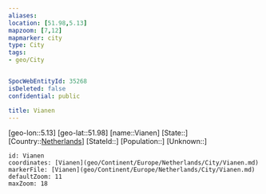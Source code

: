 ```yaml
---
aliases: 
location: [51.98,5.13]
mapzoom: [7,12] 
mapmarker: city 
type: City
tags:
- geo/City


SpocWebEntityId: 35268
isDeleted: false
confidential: public

title: Vianen
---
```

[geo-lon::5.13]
[geo-lat::51.98]
[name::Vianen]
[State::]
[Country::[Netherlands](geo/Continent/Europe/Netherlands.md)]
[StateId::]
[Population::]
[Unknown::]


```leaflet
id: Vianen
coordinates: [Vianen](geo/Continent/Europe/Netherlands/City/Vianen.md)
markerFile: [Vianen](geo/Continent/Europe/Netherlands/City/Vianen.md)
defaultZoom: 11 
maxZoom: 18
```


